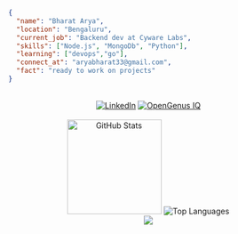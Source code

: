 
```json
{
  "name": "Bharat Arya",
  "location": "Bengaluru",
  "current_job": "Backend dev at Cyware Labs",
  "skills": ["Node.js", "MongoDb", "Python"],
  "learning": ["devops","go"],
  "connect_at": "aryabharat33@gmail.com",
  "fact": "ready to work on projects"
}
```
</br>
<div align="center">
  <a href="https://www.linkedin.com/in/bharat-arya" target="_blank"><img src="https://img.shields.io/badge/LinkedIn-Connect-blue?style=for-the-badge&logo=linkedin&logoColor=white" alt="LinkedIn"></a>
   <a href="https://iq.opengenus.org/author/bharat/" target="_blank"><img src="https://img.shields.io/badge/OpenGenus IQ-Read-4A90E2?style=for-the-badge" alt="OpenGenus IQ"></a>

</div>

</br>
<!-- GitHub Stats -->
<div align="center">
  <img height="170" src="https://github-readme-stats.vercel.app/api?username=aryabharat&count_private=true&include_all_commits=true&show_icons=true" alt="GitHub Stats" />
  <img src="https://github-readme-stats.vercel.app/api/top-langs/?username=aryabharat&layout=compact" alt="Top Languages" />
</div>

<!-- footer -->
<div align="center">
  <img src="https://capsule-render.vercel.app/api?type=waving&color=gradient&height=60&section=footer&width=100"/>
</div>
</details>
